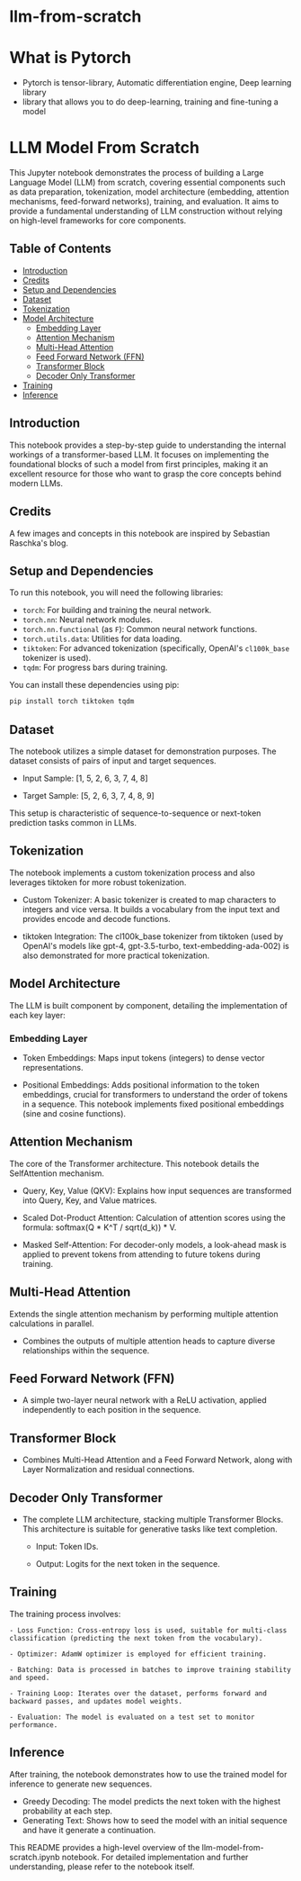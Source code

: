 # llm-from-scratch

# What is Pytorch
- Pytorch is tensor-library, Automatic differentiation engine, Deep learning library
- library that allows you to do deep-learning, training and fine-tuning a model

# LLM Model From Scratch

This Jupyter notebook demonstrates the process of building a Large Language Model (LLM) from scratch, covering essential components such as data preparation, tokenization, model architecture (embedding, attention mechanisms, feed-forward networks), training, and evaluation. It aims to provide a fundamental understanding of LLM construction without relying on high-level frameworks for core components.

## Table of Contents

- [Introduction](#introduction)
- [Credits](#credits)
- [Setup and Dependencies](#setup-and-dependencies)
- [Dataset](#dataset)
- [Tokenization](#tokenization)
- [Model Architecture](#model-architecture)
  - [Embedding Layer](#embedding-layer)
  - [Attention Mechanism](#attention-mechanism)
  - [Multi-Head Attention](#multi-head-attention)
  - [Feed Forward Network (FFN)](#feed-forward-network-ffn)
  - [Transformer Block](#transformer-block)
  - [Decoder Only Transformer](#decoder-only-transformer)
- [Training](#training)
- [Inference](#inference)

## Introduction

This notebook provides a step-by-step guide to understanding the internal workings of a transformer-based LLM. It focuses on implementing the foundational blocks of such a model from first principles, making it an excellent resource for those who want to grasp the core concepts behind modern LLMs.

## Credits

A few images and concepts in this notebook are inspired by Sebastian Raschka's blog.

## Setup and Dependencies

To run this notebook, you will need the following libraries:

- `torch`: For building and training the neural network.
- `torch.nn`: Neural network modules.
- `torch.nn.functional` (as `F`): Common neural network functions.
- `torch.utils.data`: Utilities for data loading.
- `tiktoken`: For advanced tokenization (specifically, OpenAI's `cl100k_base` tokenizer is used).
- `tqdm`: For progress bars during training.

You can install these dependencies using pip:

```bash
pip install torch tiktoken tqdm
```

## Dataset

The notebook utilizes a simple dataset for demonstration purposes. The dataset consists of pairs of input and target sequences.

 - Input Sample: [1, 5, 2, 6, 3, 7, 4, 8]

 - Target Sample: [5, 2, 6, 3, 7, 4, 8, 9]

This setup is characteristic of sequence-to-sequence or next-token prediction tasks common in LLMs.

## Tokenization

The notebook implements a custom tokenization process and also leverages tiktoken for more robust tokenization.

 - Custom Tokenizer: A basic tokenizer is created to map characters to integers and vice versa. It builds a vocabulary from the input text and provides encode and decode functions.

 - tiktoken Integration: The cl100k_base tokenizer from tiktoken (used by OpenAI's models like gpt-4, gpt-3.5-turbo, text-embedding-ada-002) is also demonstrated for more practical tokenization.

## Model Architecture

The LLM is built component by component, detailing the implementation of each key layer:

### Embedding Layer

- Token Embeddings: Maps input tokens (integers) to dense vector representations.

- Positional Embeddings: Adds positional information to the token embeddings, crucial for transformers to understand the order of tokens in a sequence. This notebook implements fixed positional embeddings (sine and cosine functions).

## Attention Mechanism

The core of the Transformer architecture. This notebook details the SelfAttention mechanism.

  - Query, Key, Value (QKV): Explains how input sequences are transformed into Query, Key, and Value matrices.

  - Scaled Dot-Product Attention: Calculation of attention scores using the formula: softmax(Q * K^T / sqrt(d_k)) * V.

  - Masked Self-Attention: For decoder-only models, a look-ahead mask is applied to prevent tokens from attending to future tokens during training.

## Multi-Head Attention

Extends the single attention mechanism by performing multiple attention calculations in parallel.

  - Combines the outputs of multiple attention heads to capture diverse relationships within the sequence.


## Feed Forward Network (FFN)

 - A simple two-layer neural network with a ReLU activation, applied independently to each position in the sequence.

## Transformer Block

- Combines Multi-Head Attention and a Feed Forward Network, along with Layer Normalization and residual connections.

## Decoder Only Transformer

- The complete LLM architecture, stacking multiple Transformer Blocks. This architecture is suitable for generative tasks like text completion.

    - Input: Token IDs.

    - Output: Logits for the next token in the sequence.

## Training

The training process involves:

    - Loss Function: Cross-entropy loss is used, suitable for multi-class classification (predicting the next token from the vocabulary).

    - Optimizer: AdamW optimizer is employed for efficient training.

    - Batching: Data is processed in batches to improve training stability and speed.

    - Training Loop: Iterates over the dataset, performs forward and backward passes, and updates model weights.

    - Evaluation: The model is evaluated on a test set to monitor performance.

## Inference

After training, the notebook demonstrates how to use the trained model for inference to generate new sequences.

  - Greedy Decoding: The model predicts the next token with the highest probability at each step.
  - Generating Text: Shows how to seed the model with an initial sequence and have it generate a continuation.

This README provides a high-level overview of the llm-model-from-scratch.ipynb notebook. For detailed implementation and further understanding, please refer to the notebook itself.
